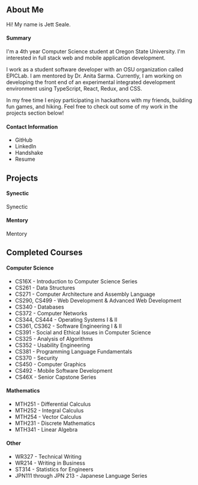 ## About Me
Hi! My name is Jett Seale. 

#### Summary
I'm a 4th year Computer Science student at Oregon State University. I'm interested in full stack web and mobile application development. 

I work as a student software developer with an OSU organization called EPICLab. I am mentored by Dr. Anita Sarma. Currently, I am working on developing the front end of an experimental integrated development environment using TypeScript, React, Redux, and CSS. 

In my free time I enjoy participating in hackathons with my friends, building fun games, and hiking. Feel free to check out some of my work in the projects section below!

#### Contact Information
- GitHub
- LinkedIn
- Handshake 
- Resume

## Projects
#### Synectic
Synectic

#### Mentory
Mentory

## Completed Courses
#### Computer Science
- CS16X - Introduction to Computer Science Series
- CS261 - Data Structures
- CS271 - Computer Architecture and Assembly Language
- CS290, CS499 - Web Development & Advanced Web Development
- CS340 - Databases
- CS372 - Computer Networks
- CS344, CS444 - Operating Systems I & II
- CS361, CS362 - Software Engineering I & II
- CS391 - Social and Ethical Issues in Computer Science
- CS325 - Analysis of Algorithms
- CS352 - Usability Engineering
- CS381 - Programming Language Fundamentals
- CS370 - Security
- CS450 - Computer Graphics
- CS492 - Mobile Software Development
- CS46X - Senior Capstone Series

#### Mathematics 
- MTH251 - Differential Calculus
- MTH252 - Integral Calculus
- MTH254 - Vector Calculus
- MTH231 - Discrete Mathematics
- MTH341 - Linear Algebra

#### Other
- WR327 - Technical Writing
- WR214 - Writing in Business
- ST314 - Statistics for Engineers
- JPN111 through JPN 213 - Japanese Language Series 
